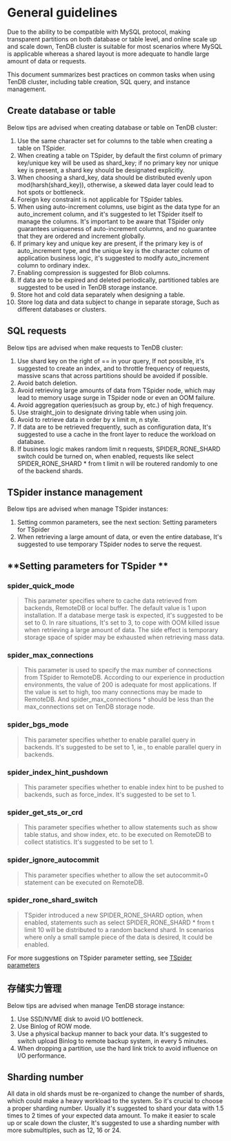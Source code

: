 # General guidelines
Due to the ability to be compatible with MySQL protocol, making transparent partitions on both database or table level, and online scale up and scale down, TenDB cluster is suitable for most scenarios where MySQL is applicable whereas a shared layout is more adequate to handle large amount of data or requests.

This document summarizes best practices on common tasks when using TenDB cluster, including table creation, SQL query, and instance management.

## **Create database or table**
Below tips are advised when creating database or table on TenDB cluster:
1. Use the same character set for columns to the table when creating a table on TSpider.
2. When creating a table on TSpider, by default the first column of primary key/unique key will be used as shard_key; if no primary key nor unique key is present, a shard key should be designated explicitly.
3. When choosing a shard_key, data should be distributed evenly upon mod(harsh(shard_key)), otherwise, a skewed data layer could lead to hot spots or bottleneck.
4. Foreign key constraint is not applicable for TSpider tables.
5. When using auto-increment columns, use bigint as the data type for an auto_increment column, and it's suggested to let TSpider itself to manage the columns. It's important to be aware that TSpider only guarantees uniqueness of auto-increment columns, and no guarantee that they are ordered and increment globally.
6. If primary key and unique key are present, if the primary key is of auto_increment type, and the unique key is the character column of application business logic, it's suggested to modify auto_increment column to ordinary index.
7. Enabling compression is suggested for Blob columns.
8. If data are to be expired and deleted periodically, partitioned tables are suggested to be used in TenDB storage instance.
9. Store hot and cold data separately when designing a table.
10. Store log data and data subject to change in separate storage, Such as different databases or clusters.

## **SQL requests**
Below tips are advised when make requests to TenDB cluster:
1. Use shard key on the right of == in your query, If not possible, it's suggested to create an index, and to throttle frequency of requests, massive scans that across partitions should be avoided if possible.
2. Avoid batch deletion.
3. Avoid retrieving large amounts of data from TSpider node, which may lead to memory usage surge in TSpider node or even an OOM failure.
4. Avoid aggregation queries(such as group by, etc.) of high frequency.
5. Use straight_join to designate driving table when using join.
6. Avoid to retrieve data in order by x limit m, n style.
7. If data are to be retrieved frequently, such as configuration data, It's suggested to use a cache in the front layer to reduce the workload on database.
8. If business logic makes random limit n requests, SPIDER_RONE_SHARD switch could be turned on, when enabled, requests like select SPIDER_RONE_SHARD * from t limit n will be routered randomly to one of the backend shards.

 
## **TSpider instance management**
Below tips are advised when manage TSpider instances:
1. Setting common parameters, see the next section: Setting parameters for TSpider
2. When retrieving a large amount of data, or even the entire database, It's suggested to use temporary TSpider nodes to serve the request.

## **Setting parameters for TSpider **

### spider_quick_mode
> This parameter specifies where to cache data retrieved from backends, RemoteDB or local buffer.
> The default value is 1 upon installation. If a database merge task is expected, it's suggested to be set to 0.
> In rare situations, It's set to 3, to cope with OOM killed issue when retrieving a large amount of data. The side effect is temporary storage space of spider may be exhausted when retrieving mass data.

### spider_max_connections
> This parameter is used to specify the max number of connections from TSpider to RemoteDB. According to our experience in production environments, the value of 200 is adequate for most applications. If the value is set to high, too many connections may be made to RemoteDB. 
And spider_max_connections * <TSpider count> should be less than the max_connections set on TenDB storage node.

### spider_bgs_mode

> This parameter specifies whether to enable parallel query in backends. It's suggested to be set to 1, ie., to enable parallel query in backends.

### spider_index_hint_pushdown
> This parameter specifies whether to enable index hint to be pushed to backends, such as force_index. It's suggested to be set to 1.

### spider_get_sts_or_crd
> This parameter specifies whether to allow statements such as show table status, and show index, etc. to be executed on RemoteDB to collect statistics. It's suggested to be set to 1.

### spider_ignore_autocommit
> This parameter specifies whether to allow the set autocommit=0 statement can be executed on RemoteDB.

### spider_rone_shard_switch
> TSpider introduced a new SPIDER_RONE_SHARD option, when enabled, statements such as select SPIDER_RONE_SHARD * from t limit 10 will be distributed to a random backend shard. In scenarios where only a small sample piece of the data is desired, It could be enabled.

For more suggestions on TSpider parameter setting, see [TSpider parameters](./../re-book/tspider-parameter-en.md)

## **存储实力管理**
Below tips are advised when manage TenDB storage instance:
1. Use SSD/NVME disk to avoid I/O bottleneck.
2. Use Binlog of ROW mode.
3. Use a physical backup manner to back your data. It's suggested to switch upload Binlog to remote backup system, in every 5 minutes.
4. When dropping a partition, use the hard link trick to avoid influence on I/O performance.

## **Sharding number**
All data in old shards must be re-organized to change the number of shards, which could make a heavy workload to the system. So it's crucial to choose a proper sharding number. Usually it's suggested to shard your data with 1.5 times to 2 times of your expected data amount. To make it easier to scale up or scale down the cluster, It's suggested to use a sharding number with more submultiples, such as 12, 16 or 24.


